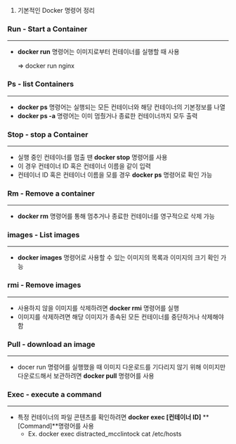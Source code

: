 1. 기본적인 Docker 명령어 정리 

### Run - Start a Container

---

- **docker run** 명령어는 이미지로부터 컨테이너를 실행할 때 사용
    
    ⇒ docker run nginx 
    

### Ps - list Containers

---

- **docker ps** 명령어는 실행되는 모든 컨테이너와 해당 컨테이너의 기본정보를 나열
- **docker ps -a** 명령어는 이미 멈췄거나 종료한 컨테이너까지 모두 출력

### Stop - stop a Container

---

- 실행 중인 컨테이너를 멈출 땐 **docker stop** 명령어를 사용
- 이 경우 컨테이너 ID 혹은 컨테이너 이름을 같이 입력
- 컨테이너 ID 혹은 컨테이너 이름을 모를 경우 **docker ps** 명령어로 확인 가능

### Rm - Remove a container

---

- **docker rm** 명령어를 통해 멈추거나 종료한 컨테이너를 영구적으로 삭제 가능

### images - List images

---

- **docker images** 명령어로 사용할 수 있는 이미지의 목록과 이미지의 크기 확인 가능

### rmi - Remove images

---

- 사용하지 않을 이미지를 삭제하려면 **docker rmi** 명령어를 실행
- 이미지를 삭제하려면 해당 이미지가 종속된 모든 컨테이너를 중단하거나 삭제해야함

### Pull - download an image

---

- docer run 명령어를 실행했을 때 이미지 다운로드를 기다리지 않기 위해 이미지만 다운로드해서 보관하려면 **docker pull** 명령어를 사용

### Exec - execute a command

---

- 특정 컨테이너의 파일 콘텐츠를 확인하려면 **docker exec [컨테이너 ID]** **[Command]**명령어를 사용
    - Ex. docker exec distracted_mcclintock cat /etc/hosts
